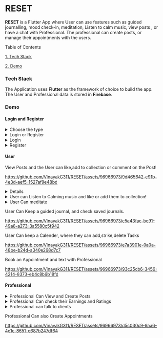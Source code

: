 # RESET

**RESET** is a Flutter App where User can use features such as guided journalling, mood check-in, meditation, Listen to calm music, view posts , or have a chat with Professional. The professional can create posts, or manage their appointments with the users.


Table of Contents


[1. Tech Stack](#Tech-Stack)

[2. Demo](#Demo)





### Tech Stack

The Application uses **Flutter** as the framework of choice to build the app. The User and Professional data is stored in **Firebase**.

### Demo

#### Login and Register

  <details>
    <summary>Choose the type</summary>
    <img width="333" alt="Screenshot 2023-07-07 at 10 53 57 PM" src="https://github.com/VinayakG311/RESET/assets/96966973/5ccb15c0-434b-43c3-bd27-df318b03a8fe">
  </details>
  <details>
    <summary>Login or Register</summary>
    <img width="336" alt="Screenshot 2023-07-07 at 10 56 13 PM" src="https://github.com/VinayakG311/RESET/assets/96966973/302adb72-00a4-4b85-8ff1-4ec68a73cf8f">

  </details>
  <details>
    <summary>Login</summary>
    <img width="341" alt="Screenshot 2023-07-07 at 10 55 12 PM" src="https://github.com/VinayakG311/RESET/assets/96966973/93c99a06-a005-4b5a-b70a-b864c4b046a7">

    
  </details>
    <details>
    <summary>Register</summary>
    <img width="344" alt="Screenshot 2023-07-07 at 10 56 29 PM" src="https://github.com/VinayakG311/RESET/assets/96966973/bb207a7f-eaa2-403a-965e-247e781e4cee">

    
  </details>
  
#### User

  View Posts and the User can like,add to collection or comment on the Post!
  
https://github.com/VinayakG311/RESET/assets/96966973/9d465642-e91b-4e3d-aef5-1527af9e48bd
<details>
  <img width="340" alt="Screenshot 2023-07-07 at 9 10 10 PM" src="https://github.com/VinayakG311/RESET/assets/96966973/7975b177-d769-493b-94cc-a93887237a5a">
 
</details>
<details>
  <summary>User can Listen to Calming music and like or add them to collection!</summary>
  <img width="340" alt="Screenshot 2023-07-07 at 8 47 37 PM" src="https://github.com/VinayakG311/RESET/assets/96966973/c2152b5d-6c10-4439-84b2-900eae16fb31">
  <img width="340" alt="Screenshot 2023-07-07 at 8 47 09 PM" src="https://github.com/VinayakG311/RESET/assets/96966973/19d5fe09-e767-44a0-8c76-9fe0fa3b599b">
</details>

<details>
  <summary>User Can meditate</summary>
  <img width="335" alt="Screenshot 2023-07-07 at 9 44 48 PM" src="https://github.com/VinayakG311/RESET/assets/96966973/87cb3bb4-6564-4bac-aec4-7d06e6e2932d">
  <img width="335" alt="Screenshot 2023-07-07 at 9 45 12 PM" src="https://github.com/VinayakG311/RESET/assets/96966973/de7a5024-654c-44f4-83d3-edecb1945e17">
  <img width="341" alt="Screenshot 2023-07-07 at 9 47 20 PM" src="https://github.com/VinayakG311/RESET/assets/96966973/51e43437-296d-44e1-a00d-d4bcbbe917be">
  <img width="337" alt="Screenshot 2023-07-07 at 9 48 51 PM" src="https://github.com/VinayakG311/RESET/assets/96966973/98dd6e03-a05d-47e8-b1ac-3f24768dd068">
</details>

  User Can Keep a guided journal, and check saved journals.

https://github.com/VinayakG311/RESET/assets/96966973/e5a43fac-be91-49a8-a273-3a5580c5f942

  User Can keep a Calender, where they can add,strike,delete Tasks

https://github.com/VinayakG311/RESET/assets/96966973/e7a3901e-0a0a-48be-b24d-a340e268d7c7

  Book an Appointment and text with Professional

https://github.com/VinayakG311/RESET/assets/96966973/93c25cb6-3456-4214-8373-eb4c8b6b18fd



#### Professional

<details>
  <summary>Professional Can View and Create Posts</summary>
  <img width="334" alt="Screenshot 2023-07-07 at 10 37 20 PM" src="https://github.com/VinayakG311/RESET/assets/96966973/94c6c494-d3a9-41bd-a854-2315acb8e58c">
  <img width="333" alt="Screenshot 2023-07-07 at 10 37 02 PM" src="https://github.com/VinayakG311/RESET/assets/96966973/9b3cc3a2-1c0d-428a-8e78-688098f9e3b1">
</details>

<details>
  <summary>Professional Can check their Earnings and Ratings</summary>
  <img width="335" alt="Screenshot 2023-07-07 at 10 39 03 PM" src="https://github.com/VinayakG311/RESET/assets/96966973/173d8ba4-7133-490e-84dc-d169ab7f780d">
</details>

<details>
  <summary>Professional can talk to clients</summary>
  <img width="337" alt="Screenshot 2023-07-07 at 10 38 45 PM" src="https://github.com/VinayakG311/RESET/assets/96966973/67b08a09-4828-4bc5-bf66-c6a5bb9a2c49">


</details>


  Professional Can also Create Appointments

https://github.com/VinayakG311/RESET/assets/96966973/d5c030c9-9aa6-4e1c-8651-e687b247df64

















